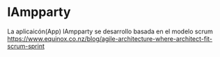 # lAmpparty
La aplicaicón(App) lAmpparty se desarrollo basada en el modelo scrum https://www.equinox.co.nz/blog/agile-architecture-where-architect-fit-scrum-sprint 
